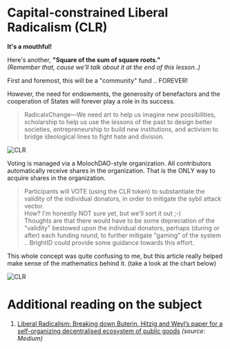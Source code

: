 # Capital-constrained Liberal Radicalism (CLR)

__It's a mouthful!__

Here's another, __"Square of the sum of square roots."__  
_(Remember that, cause we'll talk about it at the end of this lesson..)_

First and foremost, this will be a "community" fund .. FOREVER!

However, the need for endowments, the generosity of benefactors and the cooperation of States will forever play a role in its success.

> RadicalxChange—We need art to help us imagine new possibilities, scholarship to help us use the lessons of the past to design better societies, entrepreneurship to build new institutions, and activism to bridge ideological lines to fight hate and division.

![CLR](https://rcimg.net/images/ab22b28f/Mk546MXfOKHuHY2l82KSwerT2DXXBpQ4r89lngDk.png)

Voting is managed via a MolochDAO-style organization. All contributors automatically receive shares in the organization. That is the ONLY way to acquire shares in the organization.

> Participants will VOTE (using the CLR token) to substantiate the validity of the individual donators, in order to mitigate the sybil attack vector.  
How? I'm honestly NOT sure yet, but we'll sort it out ;-)  
Thoughts are that there would have to be some depreciation of the "validity" bestowed upon the individual donators, perhaps (during or after) each funding round, to further mitigate "gaming" of the system .. BrightID could provide some guidance towards this effort.

This whole concept was quite confusing to me, but this article really helped make sense of the mathematics behind it. (take a look at the chart below)

![CLR](https://rcimg.net/images/ab22b28f/oIy2YD7OjTXMzDQexWd34JjzK3pbtmT23oj5Fp3Z.png)

# Additional reading on the subject

1. [Liberal Radicalism: Breaking down Buterin, Hitzig and Weyl’s paper for a self-organizing decentralised ecosystem of public goods](https://medium.com/coinmonks/breaking-down-buterin-hitzig-and-weyls-liberal-radicalism-paper-ba5192248b2) _(source: Medium)_

